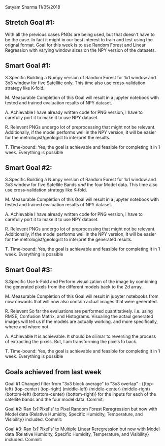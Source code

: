 Satyam Sharma
11/05/2018

## Stretch Goal #1:
With all the previous cases PNGs are being used, but that doesn't have to be the case. In fact it might in our best interest to train and test using the orignal format. Goal for this week is to use Random Forest and Linear Regression with varying window sizes on the NPY version of the datasets.

## Smart Goal #1:
S.Specific
Building a Numpy version of Random Forest for 1x1 window and 3x3 window for five Satellite only. This time also use cross-validation strategy like K-fold.

M. Measurable
Completion of this Goal will result in a jupyter notebook with tested and trained evaluation results of NPY dataset.

A. Achievable
I have already written code for PNG version, I have to carefully port it to make it to use NPY dataset.

R. Relevent
PNGs undergo lot of preprocessing that might not be relevant. Additionally, if the model performs well in the NPY version, it will be easier for the metrologist/geologist to interpret the results.
 
T. Time-bound:
Yes, the goal is achievable and feasible for completing it in 1 week. Everything is possible


## Smart Goal #2:
S.Specific
Building a Numpy version of Random Forest for 1x1 window and 3x3 window for five Satellite Bands *and* the four Model data. This time also use cross-validation strategy like K-fold.

M. Measurable
Completion of this Goal will result in a jupyter notebook with tested and trained evaluation results of NPY dataset.

A. Achievable
I have already written code for PNG version, I have to carefully port it to make it to use NPY dataset.

R. Relevent
PNGs undergo lot of preprocessing that might not be relevant. Additionally, if the model performs well in the NPY version, it will be easier for the metrologist/geologist to interpret the generated results.
 
T. Time-bound:
Yes, the goal is achievable and feasible for completing it in 1 week. Everything is possible



## Smart Goal #3:
S.Specific
Use k-Fold and Perform visualization of the image by combining the generated pixels from the different models back to the 2d array.

M. Measurable
Completion of this Goal will result in jupyter notebooks from now onwards that will now also contain actual images that were generated.

R. Relevent
So far the evaluations are performed quantitatively. i.e. using RMSE, Confusion Matrix, and Histograms. Visualing the actaul generated images will tell us if the models are actually working. and more specifically, where and where not.

A. Achievable
It is achievable. It should be silimar to reversing the process of extracting the pixels. But, I am transforming the pixels to back.

T. Time-bound:
Yes, the goal is achievable and feasible for completing it in 1 week. Everything is possible

## Goals achieved from last week
Goal #1
Changed filter from "3x3 block average" to "3x3 overlap" :  {(top-left) (top-center) (top-right) (middle-left) (middle-center) (middle-right) (bottom-left) (bottom-center) (bottom-right)} for the inputs for each of the satellite bands and the four model data.
Commit:

Goal #2:
Ran *1x1* Pixel's' to Pixel Random Forest Reregression but now with Model data {Relative Humidity, Specific Humidity, Temperature, and Visibility} included.
Commit:

Goal #3:
Ran *1x1* Pixel's' to Multiple Linear Reregression but now with Model data {Relative Humidity, Specific Humidity, Temperature, and Visibility} included.
Commit:
